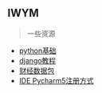 ## IWYM ##

> 一些资源

* [python基础](http://www.liaoxuefeng.com/wiki/0014316089557264a6b348958f449949df42a6d3a2e542c000)
* [django教程](http://www.ziqiangxuetang.com/django/django-template2.html) 
* [财经数据包](http://tushare.org/index.html)
* [IDE Pycharm5注册方式](http://www.cnblogs.com/evlon/p/4934705.html)